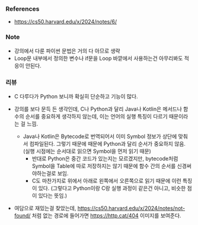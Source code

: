 ### References

- https://cs50.harvard.edu/x/2024/notes/6/

### Note

- 강의에서 다룬 파이썬 문법은 거의 다 아므로 생략
- Loop문 내부에서 정의한 변수나 if문을 Loop 바깥에서 사용하는건 아무리봐도 적응이 안된다.  

### 리뷰

- C 다루다가 Python 보니까 확실히 단순하고 기능이 많다. 
- 강의를 보다 문득 든 생각인데, C나 Python과 달리 Java나 Kotlin은 메서드나 함수의 순서를 중요하게 생각하지 않는데, 이는 언어의 실행 특징이 다르기 때문이라는 걸 느낌. 
  - Java나 Kotlin은 Bytecode로 번역되어서 이미 Symbol 정보가 상단에 맞춰서 컴파일된다. 그렇기 때문에 때문에 Python과 달리 순서가 중요하지 않음. (실행 시점에는 순서대로 읽으면 Symbol을 먼저 읽기 때문)
    - 반대로 Python은 중간 코드가 있는지는 모르겠지만, bytecode처럼 Symbol을 Table에 따로 저장하지는 않기 때문에 함수 간의 순서를 신경써야하는걸로 보임.
    - C도 마찬가지로 위에서 아래로 왼쪽에서 오른쪽으로 읽기 때문에 이런 특징이 있다. (그렇다고 Python이랑 C랑 실행 과정이 같은건 아니고, 비슷한 점이 있다는 뜻임.)

- 여담으로 재밌는걸 찾았는데, https://cs50.harvard.edu/x/2024/notes/not-found/ 처럼 없는 경로에 들어가면 https://http.cat/404 이미지를 보여준다.